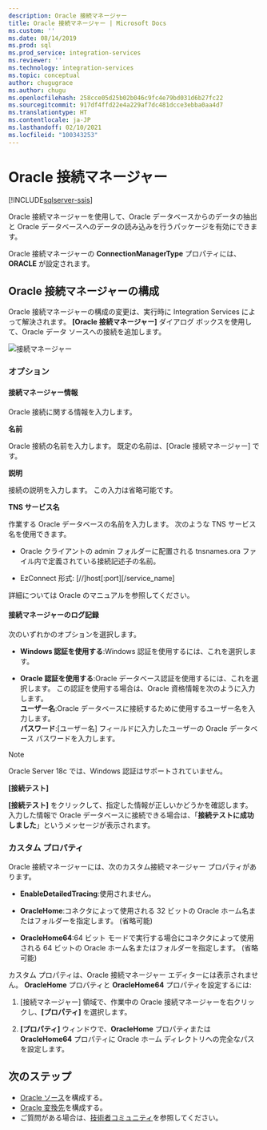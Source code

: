 ```yaml
---
description: Oracle 接続マネージャー
title: Oracle 接続マネージャー | Microsoft Docs
ms.custom: ''
ms.date: 08/14/2019
ms.prod: sql
ms.prod_service: integration-services
ms.reviewer: ''
ms.technology: integration-services
ms.topic: conceptual
author: chugugrace
ms.author: chugu
ms.openlocfilehash: 258cce05d25b02b046c9fc4e79bd031d6b27fc22
ms.sourcegitcommit: 917df4ffd22e4a229af7dc481dcce3ebba0aa4d7
ms.translationtype: HT
ms.contentlocale: ja-JP
ms.lasthandoff: 02/10/2021
ms.locfileid: "100343253"
---
```

# <a name="oracle-connection-manager"></a>Oracle 接続マネージャー

[!INCLUDE[sqlserver-ssis](../../includes/applies-to-version/sqlserver-ssis.md)]

Oracle 接続マネージャーを使用して、Oracle データベースからのデータの抽出と Oracle データベースへのデータの読み込みを行うパッケージを有効にできます。

Oracle 接続マネージャーの **ConnectionManagerType** プロパティには、**ORACLE** が設定されます。

## <a name="configuring-the-oracle-connection-manager"></a>Oracle 接続マネージャーの構成

Oracle 接続マネージャーの構成の変更は、実行時に Integration Services によって解決されます。 **[Oracle 接続マネージャー]** ダイアログ ボックスを使用して、Oracle データ ソースへの接続を追加します。

![接続マネージャー](media/oracle-connection-manager.png)

### <a name="options"></a>オプション

#### <a name="connection-manager-information"></a>接続マネージャー情報

Oracle 接続に関する情報を入力します。

**名前**

Oracle 接続の名前を入力します。 既定の名前は、[Oracle 接続マネージャー] です。 

**説明** 

接続の説明を入力します。 この入力は省略可能です。

**TNS サービス名**

作業する Oracle データベースの名前を入力します。 次のような TNS サービス名を使用できます。

- Oracle クライアントの admin フォルダーに配置される tnsnames.ora ファイル内で定義されている接続記述子の名前。

- EzConnect 形式: [//]host[:port][/service_name]

詳細については Oracle のマニュアルを参照してください。

#### <a name="connection-manager-logging"></a>接続マネージャーのログ記録

次のいずれかのオプションを選択します。

- **Windows 認証を使用する**:Windows 認証を使用するには、これを選択します。

- **Oracle 認証を使用する**:Oracle データベース認証を使用するには、これを選択します。 この認証を使用する場合は、Oracle 資格情報を次のように入力します。  
    **ユーザー名**:Oracle データベースに接続するために使用するユーザー名を入力します。  
    **パスワード**:[ユーザー名] フィールドに入力したユーザーの Oracle データベース パスワードを入力します。

> [!NOTE]
>
>Oracle Server 18c では、Windows 認証はサポートされていません。

**[接続テスト]**

**[接続テスト]** をクリックして、指定した情報が正しいかどうかを確認します。 入力した情報で Oracle データベースに接続できる場合は、「**接続テストに成功しました**」というメッセージが表示されます。

### <a name="custom-properties"></a>カスタム プロパティ

Oracle 接続マネージャーには、次のカスタム接続マネージャー プロパティがあります。

- **EnableDetailedTracing**:使用されません。

- **OracleHome**:コネクタによって使用される 32 ビットの Oracle ホーム名またはフォルダーを指定します。 (省略可能)

- **OracleHome64**:64 ビット モードで実行する場合にコネクタによって使用される 64 ビットの Oracle ホーム名またはフォルダーを指定します。 (省略可能)

カスタム プロパティは、Oracle 接続マネージャー エディターには表示されません。 **OracleHome** プロパティと **OracleHome64** プロパティを設定するには:

1. [接続マネージャー] 領域で、作業中の Oracle 接続マネージャーを右クリックし、**[プロパティ]** を選択します。

2. **[プロパティ]** ウィンドウで、**OracleHome** プロパティまたは **OracleHome64** プロパティに Oracle ホーム ディレクトリへの完全なパスを設定します。

## <a name="next-steps"></a>次のステップ

- [Oracle ソース](oracle-source.md)を構成する。
- [Oracle 変換先](oracle-destination.md)を構成する。
- ご質問がある場合は、[技術者コミュニティ](https://aka.ms/AA5u35j)を参照してください。
